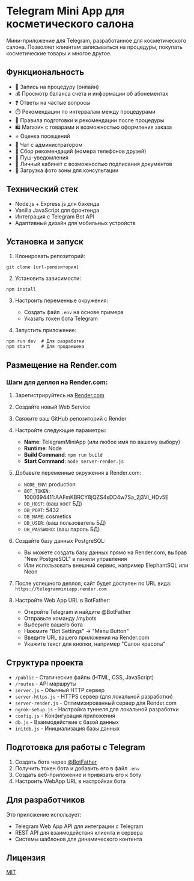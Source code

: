 # Telegram Mini App для косметического салона

Мини-приложение для Telegram, разработанное для косметического салона. Позволяет клиентам записываться на процедуры, покупать косметические товары и многое другое.

## Функциональность

- 📅 Запись на процедуру (онлайн)
- 💰 Просмотр баланса счета и информации об абонементах
- ❓ Ответы на частые вопросы
- ⏱️ Рекомендации по интервалам между процедурами
- 📝 Правила подготовки и рекомендации после процедуры
- 🛍️ Магазин с товарами и возможностью оформления заказа
- ⭐ Оценка посещений
- 💬 Чат с администратором
- 👥 Сбор рекомендаций (номера телефонов друзей)
- 🔔 Пуш-уведомления
- 🔐 Личный кабинет с возможностью подписания документов
- 📸 Загрузка фото зоны для консультации

## Технический стек

- Node.js + Express.js для бэкенда
- Vanilla JavaScript для фронтенда
- Интеграция с Telegram Bot API
- Адаптивный дизайн для мобильных устройств

## Установка и запуск

1. Клонировать репозиторий:
```
git clone [url-репозитория]
```

2. Установить зависимости:
```
npm install
```

3. Настроить переменные окружения:
   - Создать файл `.env` на основе примера
   - Указать токен бота Telegram

4. Запустить приложение:
```
npm run dev  # Для разработки
npm start    # Для продакшена
```

## Размещение на Render.com

### Шаги для деплоя на Render.com:

1. Зарегистрируйтесь на [Render.com](https://render.com/)
2. Создайте новый Web Service
3. Свяжите ваш GitHub репозиторий с Render
4. Настройте следующие параметры:
   - **Name**: TelegramMiniApp (или любое имя по вашему выбору)
   - **Runtime**: Node
   - **Build Command**: `npm run build`
   - **Start Command**: `node server-render.js`

5. Добавьте переменные окружения в Render.com:
   - `NODE_ENV`: production
   - `BOT_TOKEN`: 1000694411:AAFmKBRCY8jQZS4sDD4w7Sa_2j3Vi_HDv5E
   - `DB_HOST`: (ваш хост БД)
   - `DB_PORT`: 5432
   - `DB_NAME`: cosmetics
   - `DB_USER`: (ваш пользователь БД)
   - `DB_PASSWORD`: (ваш пароль БД)

6. Создайте базу данных PostgreSQL:
   - Вы можете создать базу данных прямо на Render.com, выбрав "New PostgreSQL" в панели управления
   - Или использовать внешний сервис, например ElephantSQL или Neon

7. После успешного деплоя, сайт будет доступен по URL вида: `https://telegramminiapp.render.com`

8. Настройте Web App URL в BotFather:
   - Откройте Telegram и найдите @BotFather
   - Отправьте команду /mybots
   - Выберите вашего бота
   - Нажмите "Bot Settings" -> "Menu Button"
   - Введите URL вашего приложения на Render.com
   - Укажите текст для кнопки, например "Салон красоты"

## Структура проекта

- `/public` - Статические файлы (HTML, CSS, JavaScript)
- `/routes` - API маршруты
- `server.js` - Обычный HTTP сервер
- `server-https.js` - HTTPS сервер (для локальной разработки)
- `server-render.js` - Оптимизированный сервер для Render.com
- `ngrok-setup.js` - Настройка туннеля для локальной разработки
- `config.js` - Конфигурация приложения
- `db.js` - Взаимодействие с базой данных
- `initdb.js` - Инициализация базы данных

## Подготовка для работы с Telegram

1. Создать бота через [@BotFather](https://t.me/BotFather)
2. Получить токен бота и добавить его в файл `.env`
3. Создать веб-приложение и привязать его к боту
4. Настроить WebApp URL в настройках бота

## Для разработчиков

Это приложение использует:
- Telegram Web App API для интеграции с Telegram
- REST API для взаимодействия клиента и сервера
- Системы шаблонов для динамического контента

## Лицензия

[MIT](https://opensource.org/licenses/MIT) 